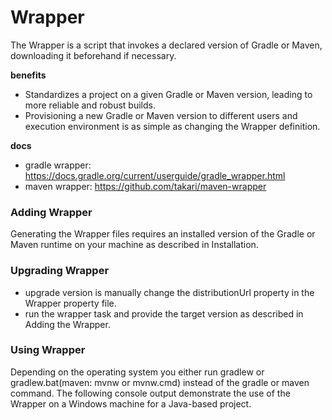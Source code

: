 # Wrapper
The Wrapper is a script that invokes a declared version of Gradle or Maven, downloading it beforehand if necessary.

**benefits**
* Standardizes a project on a given Gradle or Maven version, leading to more reliable and robust builds.
* Provisioning a new Gradle or Maven version to different users and execution environment is as simple as changing the Wrapper definition.

**docs**
* gradle wrapper: https://docs.gradle.org/current/userguide/gradle_wrapper.html
* maven wrapper: https://github.com/takari/maven-wrapper
### Adding Wrapper
Generating the Wrapper files requires an installed version of the Gradle or Maven runtime on your machine as described in Installation. 
### Upgrading Wrapper
* upgrade version is manually change the distributionUrl property in the Wrapper property file.
* run the wrapper task and provide the target version as described in Adding the Wrapper. 
### Using Wrapper
Depending on the operating system you either run gradlew or gradlew.bat(maven: mvnw or mvnw.cmd) instead of the gradle or maven command. The following console output demonstrate the use of the Wrapper on a Windows machine for a Java-based project.

